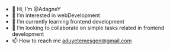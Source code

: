 - 👋 Hi, I’m @AdagneY
- 👀 I’m interested in webDevelopment
- 🌱 I’m currently learning frontend development
- 💞️ I’m looking to collaborate on simple tasks related in frontend development
- 📫 How to reach me aduyetemesgen@gmail.com

<!---
AdagneY/AdagneY is a ✨ special ✨ repository because its `README.md` (this file) appears on your GitHub profile.
You can click the Preview link to take a look at your changes.
--->

